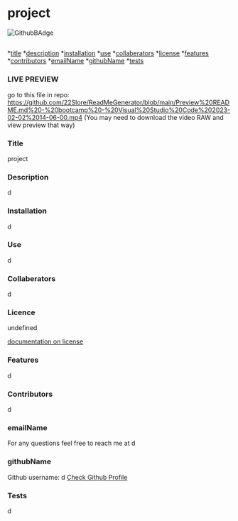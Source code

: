 # project

   ![GithubBAdge](https://img.shields.io/badge/license-MIT-blue.svg)

  ## <project title>
  *[title](#title)
  *[description](#description)
  *[installation](#installation)
  *[use](#use) 
  *[collaberators](#collaberators) 
  *[license](#license) 
  *[features](#features)
  *[contributors](#contributors) 
  *[emailName](#emailName)
  *[githubName](#githubName)
  *[tests](#tests)
  
  ### LIVE PREVIEW
  go to this file in repo: https://github.com/22Slore/ReadMeGenerator/blob/main/Preview%20README.md%20-%20bootcamp%20-%20Visual%20Studio%20Code%202023-02-02%2014-06-00.mp4 (You may need to download the video RAW and view preview that way)

  ### Title
  project

  ### Description
  d

  ### Installation
  d

  ### Use
  d

  ### Collaberators
  d

  ### Licence
  undefined

  [documentation on license](https://docs.github.com/en/repositories/managing-your-repositorys-settings-and-features/customizing-your-repository/licensing-a-repository)


  ### Features
  d

  ### Contributors
  d

  ### emailName
  For any questions feel free to reach me at
  d

  ### githubName
  Github username: d
  [Check Github Profile](https://github.com/d)

  ### Tests
  d
